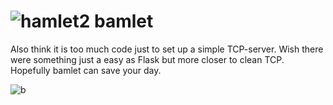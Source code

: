 # ![hamlet2](https://github.com/emirng/bamlet/assets/135670768/dee90c39-5f3d-48bb-be60-abc632ea3556) bamlet
Also think it is too much code just to set up a simple TCP-server. Wish there were something just a easy as Flask but more closer to clean TCP. Hopefully bamlet can save your day.

![b](https://github.com/emirng/bamlet/actions/workflows/main.yml/badge.svg)
